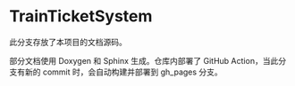 # TrainTicketSystem

此分支存放了本项目的文档源码。

部分文档使用 Doxygen 和 Sphinx 生成。仓库内部署了 GitHub Action，当此分支有新的 commit 时，会自动构建并部署到 gh_pages 分支。
